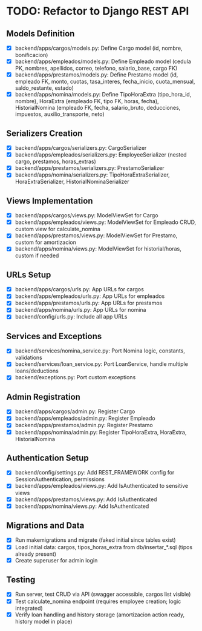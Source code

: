 # TODO: Refactor to Django REST API

## Models Definition
- [x] backend/apps/cargos/models.py: Define Cargo model (id, nombre, bonificacion)
- [x] backend/apps/empleados/models.py: Define Empleado model (cedula PK, nombres, apellidos, correo, telefono, salario_base, cargo FK)
- [x] backend/apps/prestamos/models.py: Define Prestamo model (id, empleado FK, monto, cuotas, tasa_interes, fecha_inicio, cuota_mensual, saldo_restante, estado)
- [x] backend/apps/nomina/models.py: Define TipoHoraExtra (tipo_hora_id, nombre), HoraExtra (empleado FK, tipo FK, horas, fecha), HistorialNomina (empleado FK, fecha, salario_bruto, deducciones, impuestos, auxilio_transporte, neto)

## Serializers Creation
- [x] backend/apps/cargos/serializers.py: CargoSerializer
- [x] backend/apps/empleados/serializers.py: EmployeeSerializer (nested cargo, prestamos, horas_extras)
- [x] backend/apps/prestamos/serializers.py: PrestamoSerializer
- [x] backend/apps/nomina/serializers.py: TipoHoraExtraSerializer, HoraExtraSerializer, HistorialNominaSerializer

## Views Implementation
- [x] backend/apps/cargos/views.py: ModelViewSet for Cargo
- [x] backend/apps/empleados/views.py: ModelViewSet for Empleado CRUD, custom view for calculate_nomina
- [x] backend/apps/prestamos/views.py: ModelViewSet for Prestamo, custom for amortizacion
- [x] backend/apps/nomina/views.py: ModelViewSet for historial/horas, custom if needed

## URLs Setup
- [x] backend/apps/cargos/urls.py: App URLs for cargos
- [x] backend/apps/empleados/urls.py: App URLs for empleados
- [x] backend/apps/prestamos/urls.py: App URLs for prestamos
- [x] backend/apps/nomina/urls.py: App URLs for nomina
- [x] backend/config/urls.py: Include all app URLs

## Services and Exceptions
- [x] backend/services/nomina_service.py: Port Nomina logic, constants, validations
- [x] backend/services/loan_service.py: Port LoanService, handle multiple loans/deductions
- [x] backend/exceptions.py: Port custom exceptions

## Admin Registration
- [x] backend/apps/cargos/admin.py: Register Cargo
- [x] backend/apps/empleados/admin.py: Register Empleado
- [x] backend/apps/prestamos/admin.py: Register Prestamo
- [x] backend/apps/nomina/admin.py: Register TipoHoraExtra, HoraExtra, HistorialNomina

## Authentication Setup
- [x] backend/config/settings.py: Add REST_FRAMEWORK config for SessionAuthentication, permissions
- [x] backend/apps/empleados/views.py: Add IsAuthenticated to sensitive views
- [x] backend/apps/prestamos/views.py: Add IsAuthenticated
- [x] backend/apps/nomina/views.py: Add IsAuthenticated

## Migrations and Data
- [x] Run makemigrations and migrate (faked initial since tables exist)
- [x] Load initial data: cargos, tipos_horas_extra from db/insertar_*.sql (tipos already present)
- [x] Create superuser for admin login

## Testing
- [x] Run server, test CRUD via API (swagger accessible, cargos list visible)
- [x] Test calculate_nomina endpoint (requires employee creation; logic integrated)
- [x] Verify loan handling and history storage (amortizacion action ready, history model in place)
